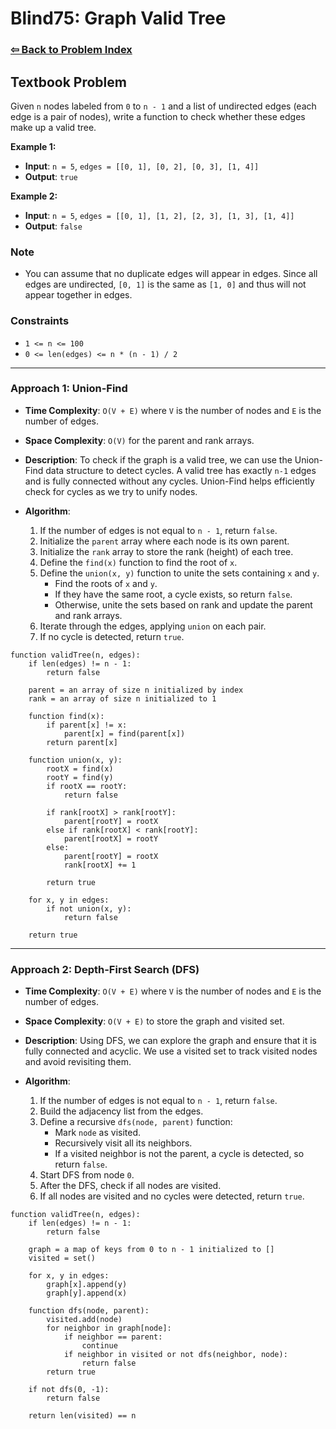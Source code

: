 # Blind75: Graph Valid Tree

### [⇦ Back to Problem Index](../../index.md)

## Textbook Problem

Given `n` nodes labeled from `0` to `n - 1` and a list of undirected edges (each edge is a pair of nodes), write a function to check whether these edges make up a valid tree.

**Example 1:**

-   **Input**: `n = 5`, `edges = [[0, 1], [0, 2], [0, 3], [1, 4]]`
-   **Output**: `true`

**Example 2:**

-   **Input**: `n = 5`, `edges = [[0, 1], [1, 2], [2, 3], [1, 3], [1, 4]]`
-   **Output**: `false`

### Note

-   You can assume that no duplicate edges will appear in edges. Since all edges are undirected, `[0, 1]` is the same as `[1, 0]` and thus will not appear together in edges.

### Constraints

-   `1 <= n <= 100`
-   `0 <= len(edges) <= n * (n - 1) / 2`

---

### Approach 1: Union-Find

-   **Time Complexity**: `O(V + E)` where `V` is the number of nodes and `E` is the number of edges.
-   **Space Complexity**: `O(V)` for the parent and rank arrays.
-   **Description**: To check if the graph is a valid tree, we can use the Union-Find data structure to detect cycles. A valid tree has exactly `n-1` edges and is fully connected without any cycles. Union-Find helps efficiently check for cycles as we try to unify nodes.
-   **Algorithm**:

    1.  If the number of edges is not equal to `n - 1`, return `false`.
    2.  Initialize the `parent` array where each node is its own parent.
    3.  Initialize the `rank` array to store the rank (height) of each tree.
    4.  Define the `find(x)` function to find the root of `x`.
    5.  Define the `union(x, y)` function to unite the sets containing `x` and `y`.
        -   Find the roots of `x` and `y`.
        -   If they have the same root, a cycle exists, so return `false`.
        -   Otherwise, unite the sets based on rank and update the parent and rank arrays.
    6.  Iterate through the edges, applying `union` on each pair.
    7.  If no cycle is detected, return `true`.

```pseudo
function validTree(n, edges):
	if len(edges) != n - 1:
		return false

	parent = an array of size n initialized by index
	rank = an array of size n initialized to 1

	function find(x):
		if parent[x] != x:
			parent[x] = find(parent[x])
		return parent[x]

	function union(x, y):
		rootX = find(x)
		rootY = find(y)
		if rootX == rootY:
			return false

		if rank[rootX] > rank[rootY]:
			parent[rootY] = rootX
		else if rank[rootX] < rank[rootY]:
			parent[rootX] = rootY
		else:
			parent[rootY] = rootX
			rank[rootX] += 1

		return true

	for x, y in edges:
		if not union(x, y):
			return false

	return true
```

---

### Approach 2: Depth-First Search (DFS)

-   **Time Complexity**: `O(V + E)` where `V` is the number of nodes and `E` is the number of edges.
-   **Space Complexity**: `O(V + E)` to store the graph and visited set.
-   **Description**: Using DFS, we can explore the graph and ensure that it is fully connected and acyclic. We use a visited set to track visited nodes and avoid revisiting them.
-   **Algorithm**:

    1.  If the number of edges is not equal to `n - 1`, return `false`.
    2.  Build the adjacency list from the edges.
    3.  Define a recursive `dfs(node, parent)` function:
        -   Mark `node` as visited.
        -   Recursively visit all its neighbors.
        -   If a visited neighbor is not the parent, a cycle is detected, so return `false`.
    4.  Start DFS from node `0`.
    5.  After the DFS, check if all nodes are visited.
    6.  If all nodes are visited and no cycles were detected, return `true`.

```pseudo
function validTree(n, edges):
	if len(edges) != n - 1:
		return false

	graph = a map of keys from 0 to n - 1 initialized to []
	visited = set()

	for x, y in edges:
		graph[x].append(y)
		graph[y].append(x)

	function dfs(node, parent):
		visited.add(node)
		for neighbor in graph[node]:
			if neighbor == parent:
				continue
			if neighbor in visited or not dfs(neighbor, node):
				return false
		return true

	if not dfs(0, -1):
		return false

	return len(visited) == n
```

